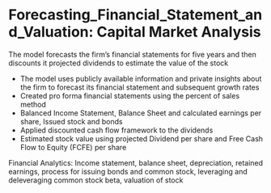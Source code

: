 # Forecasting_Financial_Statement_and_Valuation: Capital Market Analysis
The model forecasts the firm’s financial statements for five years and then discounts it projected dividends to estimate the value of the stock
* The model uses publicly available information and private insights about the firm to forecast its financial statement and subsequent growth rates
* Created 	pro forma financial statements using the percent of sales method 
* Balanced Income Statement, Balance Sheet and calculated earnings per share, Issued stock and bonds
* Applied discounted cash flow framework to the dividends 
* Estimated stock value using projected Dividend per share and Free Cash Flow to Equity (FCFE) per share 

Financial Analytics: Income statement, balance sheet, depreciation, retained earnings, process for issuing bonds and common stock, leveraging and deleveraging common stock beta, valuation of stock
